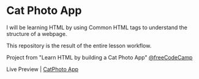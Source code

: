 # Cat Photo App

I will be learning HTML by using Common HTML tags to understand the structure of a webpage.

This repository is the result of the entire lesson workflow.

Project from "Learn HTML by building a Cat Photo App" [@freeCodeCamp](https://www.freecodecamp.org/learn/2022/responsive-web-design/)

Live Preview | [CatPhoto App](https://ibrahimabah.github.io/catphoto-app/)
